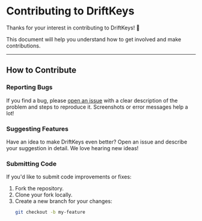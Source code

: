 # Contributing to DriftKeys

Thanks for your interest in contributing to DriftKeys! 🎉

This document will help you understand how to get involved and make contributions.

---

## How to Contribute

### Reporting Bugs
If you find a bug, please [open an issue](https://github.com/Alfwhitto/driftkeys/issues) with a clear description of the problem and steps to reproduce it. Screenshots or error messages help a lot!

### Suggesting Features
Have an idea to make DriftKeys even better? Open an issue and describe your suggestion in detail. We love hearing new ideas!

### Submitting Code
If you'd like to submit code improvements or fixes:

1. Fork the repository.
2. Clone your fork locally.
3. Create a new branch for your changes:
   ```bash
   git checkout -b my-feature
